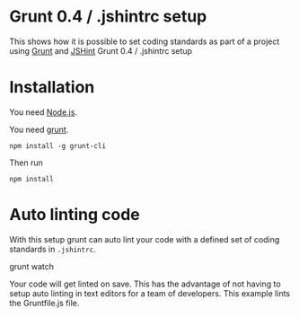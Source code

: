 # Grunt 0.4 / .jshintrc setup

This shows how it is possible to set coding standards as part of a project using [Grunt][1] and [JSHint][2] Grunt 0.4 / .jshintrc setup

# Installation

You need [Node.js][3]. 

You need [grunt][1].

    npm install -g grunt-cli

Then run 

    npm install

# Auto linting code

With this setup grunt can auto lint your code with a defined set of coding standards in `.jshintrc`.

  grunt watch

Your code will get linted on save. This has the advantage of not having to setup auto linting in text editors for a team of developers. This example lints the Gruntfile.js file.


[1]: http://gruntjs.com/
[2]: http://www.jshint.com/
[3]: http://nodejs.org
